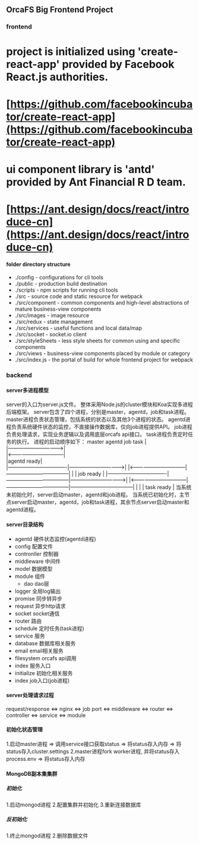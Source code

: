 ## OrcaFS Big Frontend Project

### frontend

# project is initialized using 'create-react-app' provided by Facebook React.js authorities.
# [https://github.com/facebookincubator/create-react-app](https://github.com/facebookincubator/create-react-app)

# ui component library is 'antd' provided by Ant Financial R D team.
# [https://ant.design/docs/react/introduce-cn](https://ant.design/docs/react/introduce-cn)

#### folder directory structure
 - ./config          - configurations for cli tools
 - ./public          - production build destination
 - ./scripts         - npm scripts for running cli tools
 - ./src             - source code and static resource for webpack
 - ./src/component   - common components and high-level abstractions of mature business-view components
 - ./src/images      - image resource
 - ./src/redux       - state management
 - ./src/services    - useful functions and local data/map
 - ./src/socket      - socket.io client
 - ./src/styleSheets - less style sheets for common using and specific components
 - ./src/views       - business-view components placed by module or category
 - ./src/index.js    - the portal of build for whole frontend project for webpack


### backend

#### server多进程模型
server的入口为server.js文件。
整体采用Node.js的cluster模块和Koa实现多进程后端框架。
server包含了四个进程，分别是master，agentd，job和task进程。
master进程负责状态管理，包括系统的状态以及其他3个进程的状态。
agentd进程负责系统硬件状态的监控，不直接操作数据库，仅向job进程提供API。
job进程负责处理请求，实现业务逻辑以及调用底层orcafs api接口。
task进程负责定时任务的执行。
进程的启动顺序如下：
  master       agentd        job         task 
    |                                
    |———————————>|                                   
    |<———————————|                  
    |agentd ready|                 
    |———————————-|———————————>|
    |<———————————|————————————|
    |            |  job ready |
    |———————————-|————————————|———————————>|
    |<———————————|————————————|————————————|
    |            |            | task ready |
当系统未初始化时，server启动master，agentd和job进程。
当系统已初始化时，主节点server启动master，agentd，job和task进程，其余节点server启动master和agentd进程。

#### server目录结构
 - agentd 硬件状态监控(agentd进程)
 - config 配置文件
 - contronller 控制器
 - middleware 中间件
 - model 数据模型
 - module 组件
	- dao dao层
  - logger 全局log输出
  - promise 同步转异步
  - request 异步http请求
  - socket socket通信
 - router 路由
 - schedule 定时任务(task进程)
 - service 服务
  - database 数据库相关服务
  - email email相关服务
  - filesystem orcafs api调用
  - index 服务入口
  - initialize 初始化相关服务
 - index job入口(job进程)

#### server处理请求过程                                  
request/response <=> nginx <=> job port <=> middleware <=> router <=> controller <=> service <=> module

#### 初始化状态管理
1.启动master进程 => 调用service接口获取status => 将status存入内存 => 将status存入cluster.settings
2.master进程fork worker进程, 并将status存入process.env => 将status存入内存

#### MongoDB副本集集群

##### 初始化
1.启动mongod进程
2.配置集群并初始化
3.重新连接数据库

##### 反初始化
1.终止mongod进程
2.删除数据文件